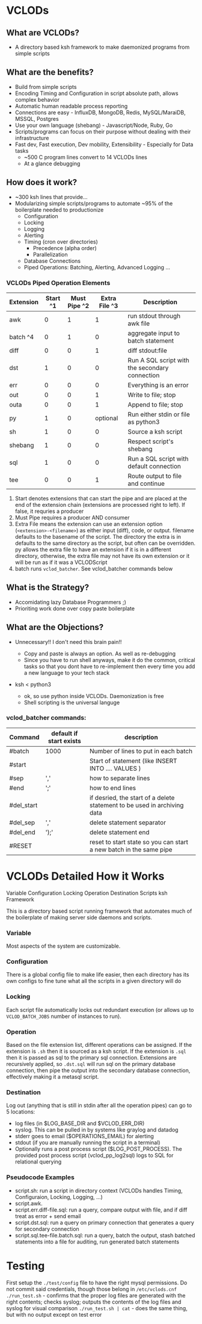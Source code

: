 # VCLODs
## What are VCLODs?
* A directory based ksh framework to make daemonized programs from simple scripts

## What are the benefits?
* Build from simple scripts
* Encoding Timing and Configuration in script absolute path, allows complex behavior
* Automatic human readable process reporting
* Connections are easy - InfluxDB, MongoDB, Redis, MySQL/MaraiDB, MSSQL, Postgres
* Use your own language (shebang) - Javascript/Node, Ruby, Go
* Scripts/programs can focus on their purpose without dealing with their infrastructure
* Fast dev, Fast execution, Dev mobility, Extensibility - Especially for Data tasks
  * ~500 C program lines convert to 14 VCLODs lines
  * At a glance debugging

## How does it work?
* ~300 ksh lines that provide...
* Modularizing simple scripts/programs to automate ~95% of the boilerplate needed to productionize
  * Configuration
  * Locking 
  * Logging
  * Alerting
  * Timing (cron over directories)
    * Precedence (alpha order)
    * Parallelization
  * Database Connections
  * Piped Operations: Batching, Alerting, Advanced Logging ... 
  
### VCLODs Piped Operation Elements

Extension | Start ^1 | Must Pipe ^2 | Extra File ^3 | Description
----------|-------|-----------|------------|------------
awk|0|1|1| run stdout through awk file
batch ^4|0|1|0| aggregate input to batch statement
diff|0|0|1| diff stdout:file
dst|1|0|0| Run A SQL script with the secondary connection
err|0|0|0| Everything is an error
out|0|0|1| Write to file; stop
outa|0|0|1| Append to file; stop
py|1|0|optional| Run either stdin or file as python3
sh|1|0|0| Source a ksh script
shebang|1|0|0| Respect script's shebang
sql|1|0|0| Run a SQL script with default connection
tee|0|0|1| Route output to file and continue

1. Start denotes extensions that can start the pipe and are placed at the end of the extension chain (extensions are processed right to left). If false, it requries a producer
1. Must Pipe requires a producer AND consumer
1. Extra File means the extension can use an extension option (`<extension>-<filename>`) as either input (diff), code, or output. filename defaults to the basename of the script. The directory the extra is in defaults to the same directory as the script, but often can be overridden. py allows the extra file to have an extension if it is in a different directory, otherwise, the extra file may not have its own extension or it will be run as if it was a VCLODScript
1. batch runs `vclod_batcher`. See vclod_batcher commands below

## What is the Strategy?
* Accomidating lazy Database Programmers ;)
* Prioriting work done over copy paste boilerplate

## What are the Objections?
* Unnecessary!! I don't need this brain pain!!
  * Copy and paste is always an option. As well as re-debugging
  * Since you have to run shell anyways, make it do the common, critical tasks so that you dont have to re-implement then every time you add a new language to your tech stack
  
* ksh < python3
  * ok, so use python inside VCLODs. Daemonization is free
  * Shell scripting is the universal languge



### vclod_batcher commands:

Command | default if start exists | description
--------|-------------------------|------------
#batch | 1000 | Number of lines to put in each batch
#start | | Start of statement (like INSERT INTO .... VALUES )
#sep | ',' | how to separate lines
#end | ';' | how to end lines
#del_start | | if desried, the start of a delete statement to be used in archiving data
#del_sep | ',' | delete statement separator
#del_end | ');' | delete statement end
#RESET | | reset to start state so you can start a new batch in the same pipe



# VCLODs Detailed How it Works
Variable Configuration Locking Operation Destination Scripts ksh Framework

This is a directory based script running framework that automates much of the boilerplate of making server side daemons and scripts.

### Variable
Most aspects of the system are customizable.

### Configuration
There is a global config file to make life easier, then each directory has its own configs to fine tune what all the scripts in a given directory will do

### Locking
Each script file automatically locks out redundant execution (or allows up to `VCLOD_BATCH_JOBS` number of instances to run).

### Operation
Based on the file extension list, different operations can be assigned. If the extension is `.sh` then it is sourced as a ksh script. If the extension is `.sql` then it is passed as sql to the primary sql connection. Extensions are recursively applied, so `.dst.sql` will run sql on the primary database connection, then pipe the output into the secondary database connection, effectively making it a metasql script.

### Destination
Log out (anything that is still in stdin after all the operation pipes) can go to 5 locations: 
* log files (in $LOG_BASE_DIR and $VCLOD_ERR_DIR)
* syslog. This can be pulled in by systems like graylog and datadog
* stderr goes to email ($OPERATIONS_EMAIL) for alerting
* stdout (if you are manually running the script in a terminal)
* Optionally runs a post process script ($LOG_POST_PROCESS). The provided post process script (vclod_pp_log2sql) logs to SQL for relational querying

### Pseudocode Examples
* script.sh: run a script in directory context (VCLODs handles Timing, Configuraion, Locking, Logging, ...)
* script.awk.
* script.err.diff-file.sql: run a query, compare output with file, and if diff treat as error + send email
* script.dst.sql: run a query on primary connection that generates a query for secondary connection
* script.sql.tee-file.batch.sql: run a query, batch the output, stash batched statements into a file for auditing, run generated batch statements

# Testing

First setup the `./test/config` file to have the right mysql permissions. Do not commit said credentials, though those belong in `/etc/vclods.cnf`
`./run_test.sh` - confirms that the proper log files are generated with the right contents; checks syslog; outputs the contents of the log files and syslog for visual comparison
`./run_test.sh | cat` - does the same thing, but with no output except on test error
